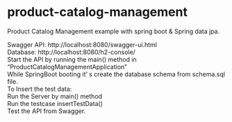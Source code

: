 # product-catalog-management
Product Catalog Management example with spring boot &amp; Spring data jpa.

Swagger API: http://localhost:8080/swagger-ui.html  
Database: http://localhost:8080/h2-console/  
Start the API by running the main() method  in “ProductCatalogManagementApplication”  
While SpringBoot booting it’ s create the database schema from schema.sql file.  
To Insert the test data:  
Run the Server by main() method  
Run the testcase insertTestData()  
Test the API from Swagger.  
